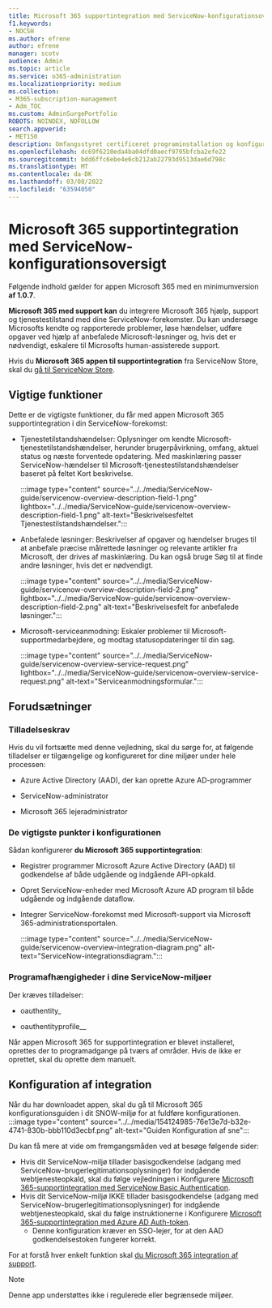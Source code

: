 ```yaml
---
title: Microsoft 365 supportintegration med ServiceNow-konfigurationsoversigt
f1.keywords:
- NOCSH
ms.author: efrene
author: efrene
manager: scotv
audience: Admin
ms.topic: article
ms.service: o365-administration
ms.localizationpriority: medium
ms.collection:
- M365-subscription-management
- Adm_TOC
ms.custom: AdminSurgePortfolio
ROBOTS: NOINDEX, NOFOLLOW
search.appverid:
- MET150
description: Omfangsstyret certificeret programinstallation og konfigurationsvejledning for ServiceNow.
ms.openlocfilehash: dc69f6210eda4ba04dfd0aecf9795bfcba2efe22
ms.sourcegitcommit: bdd6ffc6ebe4e6cb212ab22793d9513dae6d798c
ms.translationtype: MT
ms.contentlocale: da-DK
ms.lasthandoff: 03/08/2022
ms.locfileid: "63594050"
---
```

# <a name="microsoft-365-support-integration-with-servicenow-configuration-overview"></a>Microsoft 365 supportintegration med ServiceNow-konfigurationsoversigt

Følgende indhold gælder for appen Microsoft 365 med en minimumversion **af 1.0.7**.

**Microsoft 365 med support kan** du integrere Microsoft 365 hjælp, support og tjenestestilstand med dine ServiceNow-forekomster. Du kan undersøge Microsofts kendte og rapporterede problemer, løse hændelser, udføre opgaver ved hjælp af anbefalede Microsoft-løsninger og, hvis det er nødvendigt, eskalere til Microsofts human-assisterede support.

Hvis du **Microsoft 365 appen til supportintegration** fra ServiceNow Store, skal du [gå til ServiceNow Store](https://store.servicenow.com/sn_appstore_store.do#!/store/application/6d05c93f1b7784507ddd4227cc4bcb9f).

## <a name="key-features"></a>Vigtige funktioner

Dette er de vigtigste funktioner, du får med appen Microsoft 365 supportintegration i din ServiceNow-forekomst:

- Tjenestetilstandshændelser: Oplysninger om kendte Microsoft-tjenestetilstandshændelser, herunder brugerpåvirkning, omfang, aktuel status og næste forventede opdatering. Med maskinlæring passer ServiceNow-hændelser til Microsoft-tjenestestilstandshændelser baseret på feltet Kort beskrivelse.

    :::image type="content" source="../../media/ServiceNow-guide/servicenow-overview-description-field-1.png" lightbox="../../media/ServiceNow-guide/servicenow-overview-description-field-1.png" alt-text="Beskrivelsesfeltet Tjenestestilstandshændelser.":::

- Anbefalede løsninger: Beskrivelser af opgaver og hændelser bruges til at anbefale præcise målrettede løsninger og relevante artikler fra Microsoft, der drives af maskinlæring. Du kan også bruge Søg til at finde andre løsninger, hvis det er nødvendigt.

    :::image type="content" source="../../media/ServiceNow-guide/servicenow-overview-description-field-2.png" lightbox="../../media/ServiceNow-guide/servicenow-overview-description-field-2.png" alt-text="Beskrivelsesfelt for anbefalede løsninger.":::

- Microsoft-serviceanmodning: Eskaler problemer til Microsoft-supportmedarbejdere, og modtag statusopdateringer til din sag.

    :::image type="content" source="../../media/ServiceNow-guide/servicenow-overview-service-request.png" lightbox="../../media/ServiceNow-guide/servicenow-overview-service-request.png" alt-text="Serviceanmodningsformular.":::

## <a name="prerequisites"></a>Forudsætninger

### <a name="permissions-requirements"></a>Tilladelseskrav

Hvis du vil fortsætte med denne vejledning, skal du sørge for, at følgende tilladelser er tilgængelige og konfigureret for dine miljøer under hele processen:

- Azure Active Directory (AAD), der kan oprette Azure AD-programmer

- ServiceNow-administrator

- Microsoft 365 lejeradministrator

### <a name="configuration-highlights"></a>De vigtigste punkter i konfigurationen

Sådan konfigurerer **du Microsoft 365 supportintegration**:

- Registrer programmer Microsoft Azure Active Directory (AAD) til godkendelse af både udgående og indgående API-opkald.

- Opret ServiceNow-enheder med Microsoft Azure AD program til både udgående og indgående dataflow.

- Integrer ServiceNow-forekomst med Microsoft-support via Microsoft 365-administrationsportalen.

    :::image type="content" source="../../media/ServiceNow-guide/servicenow-overview-integration-diagram.png" alt-text="ServiceNow-integrationsdiagram.":::

### <a name="application-dependencies-in-your-servicenow-environments"></a>Programafhængigheder i dine ServiceNow-miljøer

Der kræves tilladelser:

- oauthentity\_

- oauthentityprofile\_\_

Når appen Microsoft 365 for supportintegration er blevet installeret, oprettes der to programadgange på tværs af områder. Hvis de ikke er oprettet, skal du oprette dem manuelt.

## <a name="setup-the-integration"></a>Konfiguration af integration

Når du har downloadet appen, skal du gå til Microsoft 365 konfigurationsguiden i dit SNOW-miljø for at fuldføre konfigurationen.
:::image type="content" source="../../media/154124985-76e13e7d-b32e-4741-830b-bbb110d3ecbf.png" alt-text="Guiden Konfiguration af sne":::

Du kan få mere at vide om fremgangsmåden ved at besøge følgende sider:
- Hvis dit ServiceNow-miljø tillader basisgodkendelse (adgang med ServiceNow-brugerlegitimationsoplysninger) for indgående webtjenesteopkald, skal du følge vejledningen i Konfigurere [Microsoft 365-supportintegration med ServiceNow Basic Authentication](servicenow-basic-authentication.md).
- Hvis dit ServiceNow-miljø IKKE tillader basisgodkendelse (adgang med ServiceNow-brugerlegitimationsoplysninger) for indgående webtjenesteopkald, skal du følge instruktionerne i Konfigurere [Microsoft 365-supportintegration med Azure AD Auth-token](servicenow-aad-oauth-token.md).
  - Denne konfiguration kræver en SSO-lejer, for at den AAD godkendelsestoken fungerer korrekt.

For at forstå hver enkelt funktion skal [du Microsoft 365 integration af support](https://store.servicenow.com/sn_appstore_store.do#!/store/application/6d05c93f1b7784507ddd4227cc4bcb9f).

> [!NOTE]
> Denne app understøttes ikke i regulerede eller begrænsede miljøer.
